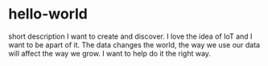 # hello-world
short description
I want to create and discover. I love the idea of IoT and I want to be apart of it. The data changes the world, the way we use our data will affect the way we grow. I want to help do it the right way. 
